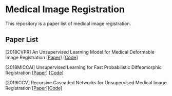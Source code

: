 # Medical Image Registration

This repository is a paper list of medical image registration. 

## Paper List

[2018CVPR] An Unsupervised Learning Model for Medical Deformable Image Registration [[Paper]](https://openaccess.thecvf.com/content_cvpr_2018/html/Balakrishnan_An_Unsupervised_Learning_CVPR_2018_paper.html) [[Code]](https://github.com/voxelmorph/voxelmorph)

[2018MICCAI] Unsupervised Learning for Fast Probabilistic Diffeomorphic Registration [[Paper]](https://link.springer.com/chapter/10.1007/978-3-030-00928-1_82) [[Code]](https://github.com/voxelmorph/voxelmorph)

[2019ICCV] Recursive Cascaded Networks for Unsupervised Medical Image Registration [[Paper]](https://openaccess.thecvf.com/content_ICCV_2019/html/Zhao_Recursive_Cascaded_Networks_for_Unsupervised_Medical_Image_Registration_ICCV_2019_paper.html)[[Code]](https://github.com/zsyzzsoft/Recursive-Cascaded-Networks)

